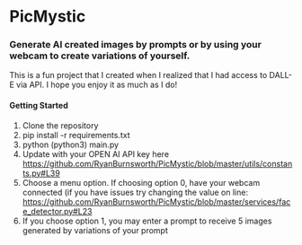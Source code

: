 # PicMystic
### Generate AI created images by prompts or by using your webcam to create variations of yourself.
This is a fun project that I created when I realized that I had access to DALL-E via API. I hope you enjoy it as much as I do!

#### Getting Started 
  1. Clone the repository
  2. pip install -r requirements.txt
  3. python (python3) main.py
  4. Update with your OPEN AI API key here https://github.com/RyanBurnsworth/PicMystic/blob/master/utils/constants.py#L39
  5. Choose a menu option. If choosing option 0, have your webcam connected (if you have issues try changing the value on line: https://github.com/RyanBurnsworth/PicMystic/blob/master/services/face_detector.py#L23
  6. If you choose option 1, you may enter a prompt to receive 5 images generated by variations of your prompt


